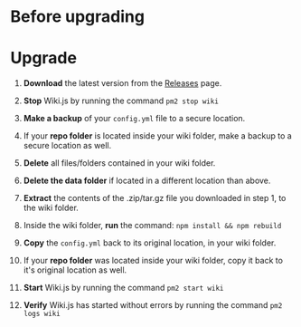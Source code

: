 <!-- TITLE: Upgrade -->
<!-- SUBTITLE: How to upgrade to the latest version of Wiki.js -->

# Before upgrading

# Upgrade
1. **Download** the latest version from the [Releases](https://github.com/Requarks/wiki/releases) page.

2. **Stop** Wiki.js by running the command `pm2 stop wiki`

3. **Make a backup** of your `config.yml` file to a secure location.

4. If your **repo folder** is located inside your wiki folder, make a backup to a secure location as well.

5. **Delete** all files/folders contained in your wiki folder.

6. **Delete the data folder** if located in a different location than above.

7. **Extract** the contents of the .zip/tar.gz file you downloaded in step 1, to the wiki folder.

8. Inside the wiki folder, **run** the command: `npm install && npm rebuild`

9. **Copy** the `config.yml` back to its original location, in your wiki folder.

10. If your **repo folder** was located inside your wiki folder, copy it back to it's original location as well.

11. **Start** Wiki.js by running the command `pm2 start wiki`

12. **Verify** Wiki.js has started without errors by running the command `pm2 logs wiki`